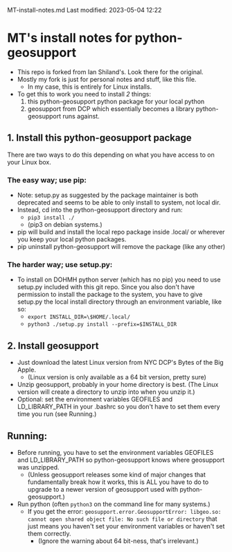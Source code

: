 MT-install-notes.md
Last modified: 2023-05-04 12:22

# MT's install notes for python-geosupport
* This repo is forked from Ian Shiland's. Look there for the original.
* Mostly my fork is just for personal notes and stuff, like this file.
	* In my case, this is entirely for Linux installs. 
* To get this to work you need to install _2_ things:
	1. this python-geosupport python package for your local python
	2. geosupport from DCP which essentially becomes a library python-geosupport runs against.

## 1. Install this python-geosupport package
There are two ways to do this depending on what you have access to on your Linux box.

### The easy way; use pip:
* Note: setup.py as suggested by the package maintainer is both deprecated and seems to be able to only install to system, not local dir.
* Instead, cd into the python-geosupport directory and run:
	* ``` pip3 install ./ ```
	* (pip3 on debian systems.)
* pip will build and install the local repo package inside .local/ or wherever you keep your local python packages.
* pip uninstall python-geosupport will remove the package (like any other)

### The harder way; use setup.py:
* To install on DOHMH python server (which has no pip) you need to use setup.py included with this git repo. Since you also don't have permission to install the package to the system, you have to give setup.py the local install directory through an environment variable, like so:
	* ``` export INSTALL_DIR=\$HOME/.local/ ```
	* ``` python3 ./setup.py install --prefix=$INSTALL_DIR ```

## 2. Install geosupport
* Just download the latest Linux version from NYC DCP's Bytes of the Big Apple.
	* (Linux version is only available as a 64 bit version, pretty sure)
* Unzip geosupport, probably in your home directory is best. (The Linux version will create a directory to unzip into when you unzip it.)
* Optional: set the environment variables GEOFILES and LD_LIBRARY_PATH in your .bashrc so you don't have to set them every time you run (see Running.)


## Running:
* Before running, you have to set the environment variables GEOFILES and LD_LIBRARY_PATH so python-geosupport knows where geosupport was unzipped. 
	* (Unless geosupport releases some kind of major changes that fundamentally break how it works, this is ALL you have to do to upgrade to a newer version of geosupport used with python-geosupport.)
* Run python (often ```python3``` on the command line for many systems.)
	* If you get the error: ``` geosupport.error.GeosupportError: libgeo.so: cannot open shared object file: No such file or directory ``` that just means you haven't set your environment variables or haven't set them correctly.
		* (Ignore the warning about 64 bit-ness, that's irrelevant.)





